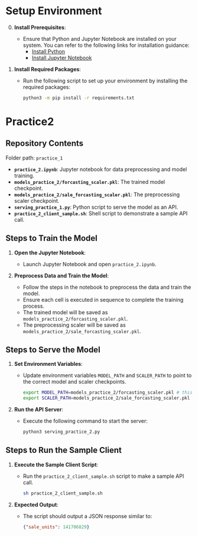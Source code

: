 # Setup Environment

0. **Install Prerequisites**:
   - Ensure that Python and Jupyter Notebook are installed on your system. You can refer to the following links for installation guidance:
     - [Install Python](https://realpython.com/installing-python/)
     - [Install Jupyter Notebook](https://jupyter.org/install)

1. **Install Required Packages**:
   - Run the following script to set up your environment by installing the required packages:
     ```bash
     python3 -m pip install -r requirements.txt
     ```

# Practice2

## Repository Contents

Folder path: `practice_1`
- **`practice_2.ipynb`**: Jupyter notebook for data preprocessing and model training.
- **`models_practice_2/forcasting_scaler.pkl`**: The trained model checkpoint.
- **`models_practice_2/sale_forcasting_scaler.pkl`**: The preprocessing scaler checkpoint.
- **`serving_practice_1.py`**: Python script to serve the model as an API.
- **`practice_2_client_sample.sh`**: Shell script to demonstrate a sample API call.


## Steps to Train the Model

1. **Open the Jupyter Notebook**:
   - Launch Jupyter Notebook and open `practice_2.ipynb`.

2. **Preprocess Data and Train the Model**:
   - Follow the steps in the notebook to preprocess the data and train the model.
   - Ensure each cell is executed in sequence to complete the training process.
   - The trained model will be saved as `models_practice_2/forcasting_scaler.pkl`.
   - The preprocessing scaler will be saved as `models_practice_2/sale_forcasting_scaler.pkl`.

## Steps to Serve the Model

1. **Set Environment Variables**:
   - Update environment variables `MODEL_PATH` and `SCALER_PATH` to point to the correct model and scaler checkpoints.
     ```bash
     export MODEL_PATH=models_practice_2/forcasting_scaler.pkl # this is default value
     export SCALER_PATH=models_practice_2/sale_forcasting_scaler.pkl # this also is default value
     ```

2. **Run the API Server**:
   - Execute the following command to start the server:
     ```bash
     python3 serving_practice_2.py
     ```

## Steps to Run the Sample Client

1. **Execute the Sample Client Script**:
   - Run the `practice_2_client_sample.sh` script to make a sample API call.
     ```bash
     sh practice_2_client_sample.sh
     ```

2. **Expected Output**:
   - The script should output a JSON response similar to:
     ```json
     {"sale_units": 141706829}
     ```

